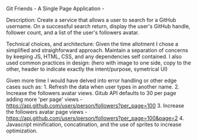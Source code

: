 Git Friends - A Single Page Application -

Description:
Create a service that allows a user to search for a GitHub username. On a successful search return, display the user's GitHub handle, follower count, and a list of the user's followers avatar.

Technical choices, and architecture:
Given the time allotment I chose a simplified and straighforward approach. Maintain a separation of concerns by keeping JS, HTML, CSS, and any dependencies self contained. I also used common practices in design: (hero with image to one side, copy to the other, header to indicate exactly the intent/purpose, symetrical UI)

Given more time I would have delved into error handling or other edge cases such as:
	1. Refresh the data when user types in another name.
	2. Increase the followers avatar views. Gitub API defaults to 30 per page
		adding more 'per page' views
		- https://api.github.com/users/person/followers?per_page=100
	3. Increase the followers avatar page views
		- https://api.github.com/users/person/followers?per_page=100&page=2
	4. Javascript minification, concatination, and the use of sprites to increase optimization.
